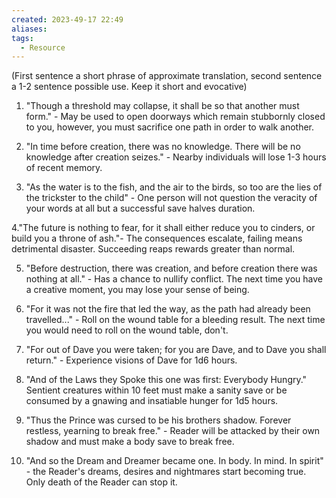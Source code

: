 ```yaml
---
created: 2023-49-17 22:49
aliases: 
tags:
  - Resource
---
```



(First sentence a short phrase of approximate translation, second sentence a 1-2 sentence possible use. Keep it short and evocative)

1. "Though a threshold may collapse, it shall be so that another must form." - May be used to open doorways which remain stubbornly closed to you, however, you must sacrifice one path in order to walk another.

2. "In time before creation, there was no knowledge. There will be no knowledge after creation seizes." - Nearby individuals will lose 1-3 hours of recent memory.

3. "As the water is to the fish, and the air to the birds, so too are the lies of the trickster to the child" - One person will not question the veracity of your words at all but a successful save halves duration.

4."The future is nothing to fear, for it shall either reduce you to cinders, or build you a throne of ash."- The consequences escalate, failing means detrimental disaster. Succeeding reaps rewards greater than normal.

5. "Before destruction, there was creation, and before creation there was nothing at all." - Has a chance to nullify conflict. The next time you have a creative moment, you may lose your sense of being.

6. "For it was not the fire that led the way, as the path had already been travelled..." - Roll on the wound table for a bleeding result. The next time you would need to roll on the wound table, don't.

7. "For out of Dave you were taken; for you are Dave, and to Dave you shall return." - Experience visions of Dave for 1d6 hours.

8. "And of the Laws they Spoke this one was first: Everybody Hungry." Sentient creatures within 10 feet must make a sanity save or be consumed by a gnawing and insatiable hunger for 1d5 hours.

9. "Thus the Prince was cursed to be his brothers shadow. Forever restless, yearning to break free." - Reader will be attacked by their own shadow and must make a body save to break free.

10. "And so the Dream and Dreamer became one. In body. In mind. In spirit" - the Reader's dreams, desires and nightmares start becoming true. Only death of the Reader can stop it. 
